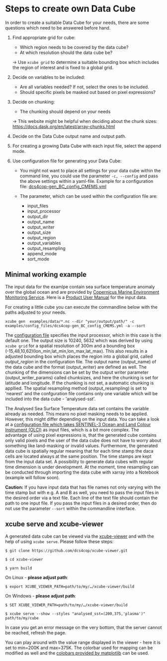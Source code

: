 # Steps to create own Data Cube

In order to create a suitable Data Cube for your needs, there are some questions which need to be answered before hand. 

1. Find appropriate grid for cube:
    * Which region needs to be covered by the data cube? 
    * At which resolution should the data cube be? 

    &rarr; Use `xcube grid` to determine a suitable bounding box which includes the region of interest 
    and is fixed to a global grid. 

2. Decide on variables to be included:
    * Are all variables needed? If not, select the ones to be included.
    * Should specific pixels be masked out based on pixel expressions? 

3. Decide on chunking:
    * The chunking should depend on your needs

    &rarr; This website might be helpful when deciding about the chunk sizes:  https://docs.dask.org/en/latest/array-chunks.html

4. Decide on the Data Cube output name and output path.

5. For creating a growing Data Cube with each input file, select the append mode. 
    
6. Use configuration file for generating your Data Cube:
    * You might not want to place all settings for your data cube within the command line, 
    you could use the parameter `-c, --config` and pass the above settings within a yaml-file. 
    Example for a configuration file: [dcs4cop-gen_BC_config_CMEMS.yml](../examples/config_files/dcs4cop-gen_BC_config_CMEMS.yml)
      
    * The parameter, which can be used within the configuration file are: 
        * input_files
        * input_processor 
        * output_dir 
        * output_name 
        * output_writer
        * output_size 
        * output_region 
        * output_variables
        * output_resampling 
        * append_mode 
        * sort_mode 
        
## Minimal working example

The input data for the examlpe contain sea surface temperature anomaly over the global ocean and are provided by [Copernicus
Marine Environment Monitoring Service](http://marine.copernicus.eu/). 
Here is a [Product User Manual](http://resources.marine.copernicus.eu/documents/PUM/CMEMS-SST-PUM-010-001.pdf) for the input data.

For creating a little cube you can execute the commandline below with the paths adjusted to your needs.

`xcube gen  examples/data/*.nc --dir "your/output/path/" -c examples/config_files/dcs4cop-gen_BC_config_CMEMS.yml -a --sort`

The [configuration file](../examples/config_files/dcs4cop-gen_BC_config_CMEMS.yml) specifies the input processor, 
which in this case is the default one. The output size is 10240, 5632 which was derived by using `xcube grid` 
for a spatial resolution of 300m and a bounding box (-15,48,10,62)(lon_min,lat_min,lon_max,lat_max). This also results 
in a adjusted bounding box which places the region into a global grid, called *output_region* in the configuration file. 
The output name (output_name) of the data cube and the format (output_writer) are defined as well. 
The chunking of the dimensions can be set by the output writer parameter (output_writer_params) called chunksizes, 
and here the chunking is set for latitude and longitude. If the chunking is not set, a automatic chunking is appllied.
The spatial resampling method (output_resampling) is set to 'nearest' and the confguration file contains only one 
variable which will be included into the data cube - 'analysed-sst'.

The Analysed Sea Surface Temperature data set contains the variable already as needed. This means no pixel 
masking needs to be applied. However, this might differ depending on the input data. You can take a look at a 
[configuration file which takes SENTINEL-3 Ocean and Land Colour Instrument (OLCI)](../examples/config_files/dcs4cop-config.yml)
as input files, which is a bit more complex.
The advantage of using pixel expressions is, that the generated cube contains only valid pixels and the user of the data cube
does not have to worry about something like land-masking or invalid values. 
Furthermore, the generated data cube is spatially regular meaning that for each time stamp the daca cells are located 
always at the same position. The time stamps are kept from the input data set. A possibility to generate data cubes with 
regular time dimension is under development. At the moment, time resampling can be conducted through importing the data cube 
with xarray into a Notebook (example will follow soon).

__Caution:__ If you have input data that has file names not only varying with the time stamp but with e.g. A and B as well, 
you need to pass the input files in the desired order via a text file. Each line of the text file should contain the 
path to one input file. If you pass the input files in a desired order, then do not use the parameter `--sort` within
the commandline interface.

## xcube serve and xcube-viewer
A generated data cube can be viewed via the [xcube-viewer](https://github.com/dcs4cop/xcube-viewer/)
and with the help of using `xcube serve`. Please follow these steps: 

`$ git clone https://github.com/dcs4cop/xcube-viewer.git`

`$ cd xcube-viewer`

`$ yarn build`

On Linux - __please adjust path__:

`$ export XCUBE_VIEWER_PATH=path/to/my/…/xcube-viewer/build`

On Windows - __please adjust path__:

`$ SET XCUBE_VIEWER_PATH=path/to/my/…/xcube-viewer/build`

`$ xcube serve --show --styles "analysed_sst=(200,375,'plasma')" path/to/my/cube`

In case you get an error message on the very bottom, that the server cannot be reached, refresh the page. 

You can play around with the value range displayed in the viewer - here it is set to min=200K and max=375K. The colorbar 
used for mapping can be modified as well and the 
[colobars provided by matplotlib](https://matplotlib.org/examples/color/colormaps_reference.html) can be used. 